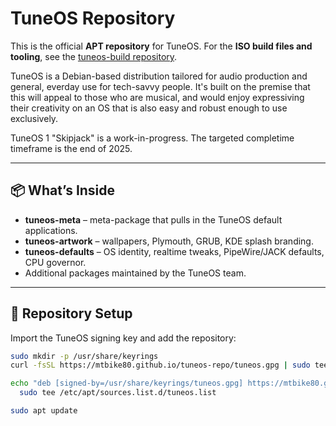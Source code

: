 # TuneOS Repository

This is the official **APT repository** for TuneOS. For the **ISO build files and tooling**, see the [tuneos-build repository](https://github.com/mtbike80/tuneos-build).

TuneOS is a Debian-based distribution tailored for audio production and general, everday use for tech-savvy people. It's built on the premise that this will appeal to those who are musical, and would enjoy expressiving their creativity on an OS that is also easy and robust enough to use exclusively.

TuneOS 1 "Skipjack" is a work-in-progress. The targeted completime timeframe is the end of 2025.


---

## 📦 What’s Inside

- **tuneos-meta** – meta-package that pulls in the TuneOS default applications.
- **tuneos-artwork** – wallpapers, Plymouth, GRUB, KDE splash branding.
- **tuneos-defaults** – OS identity, realtime tweaks, PipeWire/JACK defaults, CPU governor.
- Additional packages maintained by the TuneOS team.

---

## 🔑 Repository Setup

Import the TuneOS signing key and add the repository:

```bash
sudo mkdir -p /usr/share/keyrings
curl -fsSL https://mtbike80.github.io/tuneos-repo/tuneos.gpg | sudo tee /usr/share/keyrings/tuneos.gpg > /dev/null

echo "deb [signed-by=/usr/share/keyrings/tuneos.gpg] https://mtbike80.github.io/tuneos-repo resonance main" | \
  sudo tee /etc/apt/sources.list.d/tuneos.list

sudo apt update
